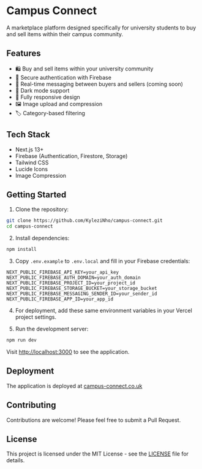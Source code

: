 # Campus Connect

A marketplace platform designed specifically for university students to buy and sell items within their campus community.

## Features

- 🛍️ Buy and sell items within your university community
- 🔐 Secure authentication with Firebase
- 💬 Real-time messaging between buyers and sellers (coming soon)
- 🌙 Dark mode support
- 📱 Fully responsive design
- 🖼️ Image upload and compression
- 🏷️ Category-based filtering

## Tech Stack

- Next.js 13+
- Firebase (Authentication, Firestore, Storage)
- Tailwind CSS
- Lucide Icons
- Image Compression

## Getting Started

1. Clone the repository:
```bash
git clone https://github.com/KyleziNho/campus-connect.git
cd campus-connect
```

2. Install dependencies:
```bash
npm install
```

3. Copy `.env.example` to `.env.local` and fill in your Firebase credentials:
```env
NEXT_PUBLIC_FIREBASE_API_KEY=your_api_key
NEXT_PUBLIC_FIREBASE_AUTH_DOMAIN=your_auth_domain
NEXT_PUBLIC_FIREBASE_PROJECT_ID=your_project_id
NEXT_PUBLIC_FIREBASE_STORAGE_BUCKET=your_storage_bucket
NEXT_PUBLIC_FIREBASE_MESSAGING_SENDER_ID=your_sender_id
NEXT_PUBLIC_FIREBASE_APP_ID=your_app_id
```

4. For deployment, add these same environment variables in your Vercel project settings.

5. Run the development server:
```bash
npm run dev
```

Visit [http://localhost:3000](http://localhost:3000) to see the application.

## Deployment

The application is deployed at [campus-connect.co.uk](https://campus-connect.co.uk)

## Contributing

Contributions are welcome! Please feel free to submit a Pull Request.

## License

This project is licensed under the MIT License - see the [LICENSE](LICENSE) file for details.